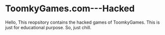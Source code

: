 # ToomkyGames.com---Hacked
Hello, This reopsitory contains the hacked games of ToomkyGames. This is just for educational purpose. So, just chill.
